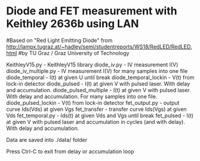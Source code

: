 # Diode and FET measurement with Keithley 2636b using LAN

#Based on "Red Light Emitting Diode" from http://lampx.tugraz.at/~hadley/semi/studentreports/WS18/RedLED/RedLED.html
#by TU Graz / Graz University of Technology


KeithleyV15.py - KeithleyV15 library
diode_iv.py - IV measurement I(V)
diode_iv_multiple.py - IV measurement I(V) for many samples into one file
diode_temporal - I(t) at given U until break
diode_temporal_lockin - V(t) from lock-in detector
diode_pulsed - I(t)  at given V with pulsed laser. With delay and accumulation.
diode_pulsed_multiple - I(t)  at given V with pulsed laser. With delay and accumulation. For many samples into one file.
diode_pulsed_lockin - V(t) from lock-in detector
fet_output.py - output curve Ids(Vds) at given Vgs
fet_transfer - transfer curve Ids(Vgs) at given Vds
fet_temporal.py - Ids(t) at given Vds and Vgs until break
fet_pulsed - I(t) at given V with pulsed laser and accumulation in cycles (and with delay). With delay and accumulation.

Data are saved into ./data/ folder

Press Ctrl-C to exit from delay or accumulation loop